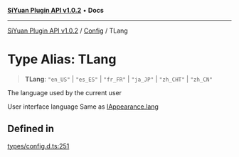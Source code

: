 [**SiYuan Plugin API v1.0.2**](../../../README.md) • **Docs**

---

[SiYuan Plugin API v1.0.2](../../../README.md) / [Config](../README.md) / TLang

# Type Alias: TLang

> **TLang**: `"en_US"` \| `"es_ES"` \| `"fr_FR"` \| `"ja_JP"` \| `"zh_CHT"` \| `"zh_CN"`

The language used by the current user

User interface language
Same as [IAppearance.lang](../interfaces/IAppearance.md)

## Defined in

[types/config.d.ts:251](https://github.com/siyuan-note/petal/tree/main/types/config.d.ts#L251)
